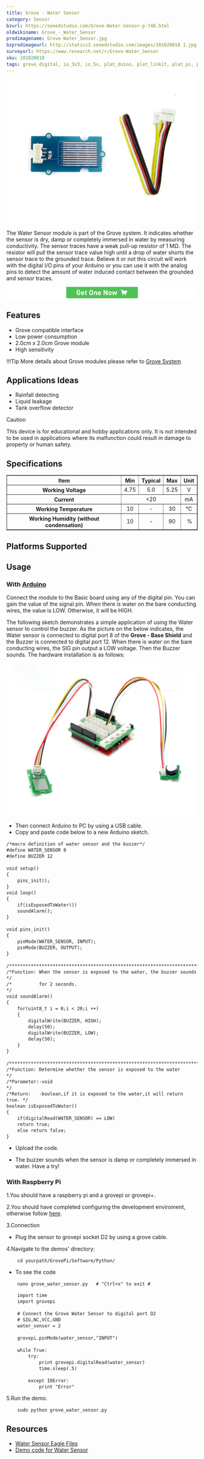 ```yaml
---
title: Grove - Water Sensor
category: Sensor
bzurl: https://seeedstudio.com/Grove-Water-Sensor-p-748.html
oldwikiname: Grove_-_Water_Sensor
prodimagename: Grove-Water_Sensor.jpg
bzprodimageurl: http://statics3.seeedstudio.com/images/101020018 1.jpg
surveyurl: https://www.research.net/r/Grove-Water_Sensor
sku: 101020018
tags: grove_digital, io_3v3, io_5v, plat_duino, plat_linkit, plat_pi, plat_bbg
---
```


![](https://raw.githubusercontent.com/SeeedDocument/Grove-Water_Sensor/master/img/Grove-Water_Sensor.jpg)

The Water Sensor module is part of the Grove system. It indicates whether the sensor is dry, damp or completely immersed in water by measuring conductivity. The sensor traces have a weak pull-up resistor of 1 MΩ. The resistor will pull the sensor trace value high until a drop of water shorts the sensor trace to the grounded trace. Believe it or not this circuit will work with the digital I/O pins of your Arduino or you can use it with the analog pins to detect the amount of water induced contact between the grounded and sensor traces.

[![](https://raw.githubusercontent.com/SeeedDocument/common/master/Get_One_Now_Banner.png)](https://www.seeedstudio.com/Grove-Water-Sensor-p-748.html)


Features
--------

-   Grove compatible interface
-   Low power consumption
-   2.0cm x 2.0cm Grove module
-   High sensitivity

!!!Tip
    More details about Grove modules please refer to [Grove System](http://wiki.seeed.cc/Grove_System/)

Applications Ideas
------------------

-   Rainfall detecting
-   Liquid leakage
-   Tank overflow detector

<div class="admonition caution">
<p class="admonition-title">Caution</p>
This device is for educational and hobby applications only. It is not intended to be used in applications where its malfunction could result in damage to property or human safety.
</div>

Specifications
-------------

<table border="1" cellspacing="0" width="80%">
<tr>
<th scope="col">
Item
</th>
<th scope="col">
Min
</th>
<th scope="col">
Typical
</th>
<th scope="col">
Max
</th>
<th scope="col">
Unit
</th>
</tr>
<tr align="center">
<th scope="row">
Working Voltage
</th>
<td>
4.75
</td>
<td>
5.0
</td>
<td>
5.25
</td>
<td>
V
</td>
</tr>
<tr align="center">
<th scope="row">
Current
</th>
<td colspan="3">
&lt;20
</td>
<td>
mA
</td>
</tr>
<tr align="center">
<th scope="row">
Working Temperature
</th>
<td>
10
</td>
<td>
-
</td>
<td>
30
</td>
<td>
℃
</td>
</tr>
<tr align="center">
<th scope="row">
Working Humidity (without condensation)
</th>
<td>
10
</td>
<td>
-
</td>
<td>
90
</td>
<td>
 %
</td>
</tr>
</table>

Platforms Supported
-------------------

Usage
-----

### With [Arduino](/Arduino "Arduino")

Connect the module to the Basic board using any of the digital pin. You can gain the value of the signal pin. When there is water on the bare conducting wires, the value is LOW. Otherwise, it will be HIGH.

The following sketch demonstrates a simple application of using the Water sensor to control the buzzer. As the picture on the below indicates, the Water sensor is connected to digital port 8 of the **Grove - Base Shield** and the Buzzer is connected to digital port 12. When there is water on the bare conducting wires, the SIG pin output a LOW voltage. Then the Buzzer sounds. The hardware installation is as follows:

![](https://raw.githubusercontent.com/SeeedDocument/Grove-Water_Sensor/master/img/Water_Buzzer.jpg)

-   Then connect Arduino to PC by using a USB cable.
-   Copy and paste code below to a new Arduino sketch.

```
/*macro definition of water sensor and the buzzer*/
#define WATER_SENSOR 8
#define BUZZER 12

void setup()
{
    pins_init();
}
void loop()
{
    if(isExposedToWater())
    soundAlarm();
}

void pins_init()
{
    pinMode(WATER_SENSOR, INPUT);
    pinMode(BUZZER, OUTPUT);
}

/************************************************************************/
/*Function: When the sensor is exposed to the water, the buzzer sounds  */
/*          for 2 seconds.                                              */
void soundAlarm()
{
    for(uint8_t i = 0;i < 20;i ++)
    {
        digitalWrite(BUZZER, HIGH);
        delay(50);
        digitalWrite(BUZZER, LOW);
        delay(50);
    }
}

/************************************************************************/
/*Function: Determine whether the sensor is exposed to the water        */
/*Parameter:-void                                                       */
/*Return:   -boolean,if it is exposed to the water,it will return true. */
boolean isExposedToWater()
{
    if(digitalRead(WATER_SENSOR) == LOW)
    return true;
    else return false;
}
```

-   Upload the code.

-   The buzzer sounds when the sensor is damp or completely immersed in water. Have a try!

### With Raspberry Pi

1.You should have a raspberry pi and a grovepi or grovepi+.

2.You should have completed configuring the development enviroment, otherwise follow [here](/GrovePiPlus).

3.Connection

-   Plug the sensor to grovepi socket D2 by using a grove cable.

4.Navigate to the demos' directory:
```
    cd yourpath/GrovePi/Software/Python/
```

-   To see the code
```
    nano grove_water_sensor.py   # "Ctrl+x" to exit #
```
```
    import time
    import grovepi

    # Connect the Grove Water Sensor to digital port D2
    # SIG,NC,VCC,GND
    water_sensor = 2

    grovepi.pinMode(water_sensor,"INPUT")

    while True:
        try:
            print grovepi.digitalRead(water_sensor)
            time.sleep(.5)

        except IOError:
            print "Error"
```

5.Run the demo.
```
    sudo python grove_water_sensor.py
```

Resources
---------

-   [Water Sensor Eagle Files](https://raw.githubusercontent.com/SeeedDocument/Grove-Water_Sensor/master/res/Water_sensor.zip)
-   [Demo code for Water Sensor](https://github.com/Seeed-Studio/Grove_Water_Sensor)



<!-- This Markdown file was created from http://www.seeedstudio.com/wiki/Grove_-_Water_Sensor -->
